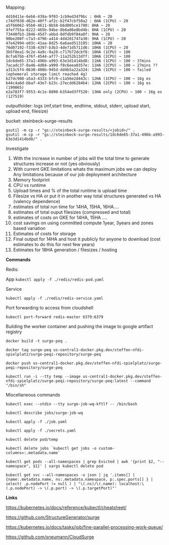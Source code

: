 Mapping:
```
4d10411e-6eb6-439a-9f03-1cb9ed3479bc : 6HA ~ 20
c74df038-d62e-40ff-af2c-b2f47cbf50a2 : 6HA (1CPU) ~ 20
a5f66062-95b0-4611-8b58-b6d005ce1700: 8HA ~ 20
4fef755a-8222-465b-94be-8b6a86e8bd4b: 8HA (1CPU) ~ 20
73440fb3-2846-45d7-abbd-8dfdb9f84a0f: 9HA ~ 20
90be208f-c7a3-4796-a414-4d4201747a30: 9HA (1CPU) ~ 20
47e42994-e03c-41aa-8d25-6a6aed513105: 10HA ~ 20
76d07192-f338-4397-b3b3-4de71d5711d6: 10HA (1CPU) ~ 20
3b5f8ea1-9c2e-4a9c-9a28-c717b72dcbf8: 10HA (1CPU) ~ 100
8cfa67bb-476f-4544-af77-11a252b13dff: 10HA (2CPU) ~ 100
1dc6de65-37a1-496b-a993-63e3d1414bd8: 11HA (1CPU) ~ 100 ~ 37mins
7acadc37-0a46-4d04-a999-f0c6eea0357e: 11HA (2CPU) ~ 100 ~ 27mins ??
a313c5f4-0b30-408b-945d-dd4b5a22a324: 12HA (1CPU) ~ 100 ~ failed (ephemeral storage limit reached 4g)
b27dc908-a5a3-4333-bfc9-c1a56e2d443c: 12HA (1CPU) ~ 100 ~ 16g es 
b44c4a6d-bbaf-43e7-b23c-27ecdd6284b4: 12HA (2CPU) ~ 100 ~ 16g es (199065)
e2a783f7-9553-4c1e-8890-b354ed3ff520: 13HA only (2CPU) ~ 100 ~ 16g es (127519)
```

outputfolder: logs (mf,start time, endtime, stdout, stderr, upload start, upload end, filesize)

bucket: steinbeck-surge-results

```
gsutil -m cp -r "gs://steinbeck-surge-results/<jobid>/" .
gsutil -m cp -r "gs://steinbeck-surge-results/1dc6de65-37a1-496b-a993-63e3d1414bd8/" .
```

Investigate
1) With the increase in number of jobs will the total time to generate structures increase or not (yes obviously)
2) With current GKE limitations whats the maximum jobs we can deploy
Any limitations because of our job deployment architecture
3) Memory footprint
4) CPU vs runtime
5) Upload times and % of the total runtime is upload time
6) Filesize vs HA or put it in another way total structures generated vs HA (valency dependence)
7) estimates of total run time for 14HA, 15HA, 16HA....
8) estimates of total ouput filesizes (compressed and total)
9) estimates of costs on GKE for 14HA, 15HA ....
10) cost savings on using committed compute 1year, 3years and zones based variation
11) Estimates of costs for storage
12) Final output for 14HA and host it publicly for anyone to download (cost estimates to do this for next few years)
13) Estimates for 18HA generation / filesizes / hosting


**Commands**

Redis:

App
```kubectl apply -f ./redis/redis-pod.yaml```

Service
```
kubectl apply -f ./redis/redis-service.yaml
```
Port forwarding to access from cloudshell
```
kubectl port-forward redis-master 6379:6379
```

Building the worker container and pushing the image to google artifact registry

```
docker build -t surge-peq .

docker tag surge-peq us-central1-docker.pkg.dev/steffen-nfdi-spielplatz/surge-peqi-repository/surge-peq

docker push us-central1-docker.pkg.dev/steffen-nfdi-spielplatz/surge-peqi-repository/surge-peq
```

```
kubectl run -i --tty temp --image us-central1-docker.pkg.dev/steffen-nfdi-spielplatz/surge-peqi-repository/surge-peq:latest --command "/bin/sh"
```

Miscellaneous commands

```
kubectl exec --stdin --tty surge-job-wq-kftlf -- /bin/bash

kubectl describe jobs/surge-job-wq

kubectl apply -f ./job.yaml

kubectl apply -f ./secrets.yaml

kubectl delete pod/temp

kubectl delete jobs `kubectl get jobs -o custom-columns=:.metadata.name`

kubectl get pods --all-namespaces | grep Evicted | awk '{print $2, "--namespace", $1}' | xargs kubectl delete pod

kubectl get svc --all-namespaces -o json | jq '.items[] | {name:.metadata.name, ns:.metadata.namespace, p:.spec.ports[] } | select( .p.nodePort != null ) | "\(.ns)/\(.name): localhost:\(.p.nodePort) -> \(.p.port) -> \(.p.targetPort)"'
```

**Links**

https://kubernetes.io/docs/reference/kubectl/cheatsheet/

https://github.com/StructureGenerator/surge

https://kubernetes.io/docs/tasks/job/fine-parallel-processing-work-queue/

https://github.com/sneumann/CloudSurge